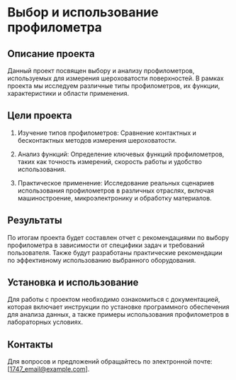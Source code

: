 # __Выбор и использование профилометра__

## Описание проекта

Данный проект посвящен выбору и анализу профилометров, используемых для измерения шероховатости поверхностей. В рамках проекта мы исследуем различные типы профилометров, их функции, характеристики и области применения.

## Цели проекта

1. Изучение типов профилометров: Сравнение контактных и бесконтактных методов измерения шероховатости.

2. Анализ функций: Определение ключевых функций профилометров, таких как точность измерений, скорость работы и удобство использования.

3. Практическое применение: Исследование реальных сценариев использования профилометров в различных отраслях, включая машиностроение, микроэлектронику и обработку материалов.

## Результаты

По итогам проекта будет составлен отчет с рекомендациями по выбору профилометра в зависимости от специфики задач и требований пользователя. Также будут разработаны практические рекомендации по эффективному использованию выбранного оборудования.

## Установка и использование

Для работы с проектом необходимо ознакомиться с документацией, которая включает инструкции по установке программного обеспечения для анализа данных, а также примеры использования профилометров в лабораторных условиях.

## Контакты

Для вопросов и предложений обращайтесь по электронной почте: [1747_email@example.com]. 
